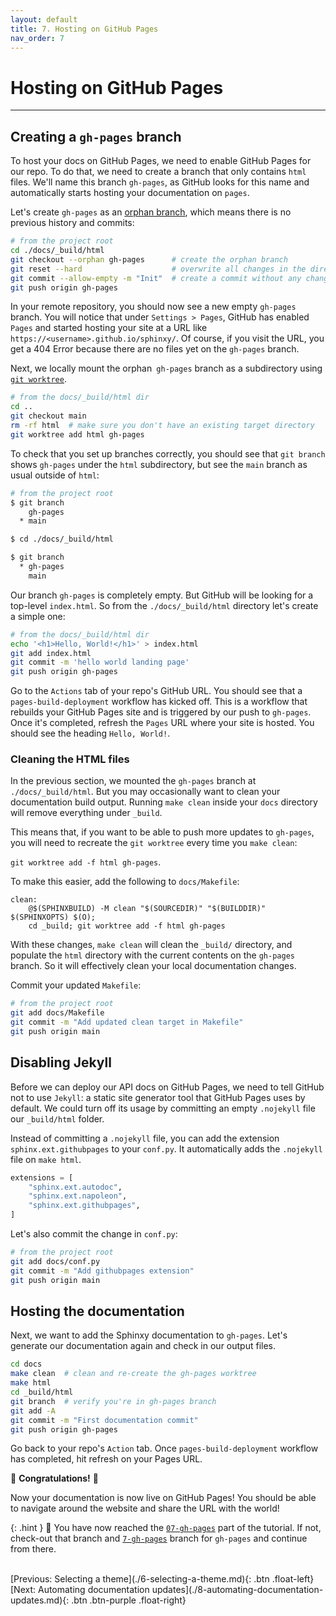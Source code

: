 ```yaml
---
layout: default
title: 7. Hosting on GitHub Pages
nav_order: 7
---
```


# Hosting on GitHub Pages

---

## Creating a `gh-pages` branch

To host your docs on GitHub Pages, we need to enable GitHub Pages for our repo. To do that, we need
to create a branch that only contains `html` files. We'll name this branch `gh-pages`, as GitHub
looks for this name and automatically starts hosting your documentation on `pages`.

Let's create `gh-pages` as an
[orphan branch](https://git-scm.com/docs/git-checkout#Documentation/git-checkout.txt---orphanltnew-branchgt),
which means there is no previous history and commits:

```sh
# from the project root
cd ./docs/_build/html
git checkout --orphan gh-pages      # create the orphan branch
git reset --hard                    # overwrite all changes in the directory
git commit --allow-empty -m "Init"  # create a commit without any changes
git push origin gh-pages
```

In your remote repository, you should now see a new empty `gh-pages` branch. You will notice that
under `Settings > Pages`, GitHub has enabled `Pages` and started hosting your site at a URL like
`https://<username>.github.io/sphinxy/`. Of course, if you visit the URL, you get a 404 Error
because there are no files yet on the `gh-pages` branch.

Next, we locally mount the orphan` gh-pages` branch as a subdirectory using
[`git worktree`](https://git-scm.com/docs/git-worktree).

```sh
# from the docs/_build/html dir
cd ..
git checkout main
rm -rf html  # make sure you don't have an existing target directory
git worktree add html gh-pages
```

To check that you set up branches correctly, you should see that `git branch` shows `gh-pages`
under the `html` subdirectory, but see the `main` branch as usual outside of `html`:

```sh
# from the project root
$ git branch
    gh-pages
  * main

$ cd ./docs/_build/html

$ git branch
  * gh-pages
    main
```

Our branch `gh-pages` is completely empty. But GitHub will be looking for a top-level `index.html`.
So from the `./docs/_build/html` directory let's create a simple one:

```sh
# from the docs/_build/html dir
echo '<h1>Hello, World!</h1>' > index.html
git add index.html
git commit -m 'hello world landing page'
git push origin gh-pages
```

Go to the `Actions` tab of your repo's GitHub URL. You should see that a `pages-build-deployment`
workflow has kicked off. This is a workflow that rebuilds your GitHub Pages site and is triggered
by our push to `gh-pages`. Once it's completed, refresh the `Pages` URL where your site is hosted.
You should see the heading `Hello, World!`.

### Cleaning the HTML files

In the previous section, we mounted the `gh-pages` branch at `./docs/_build/html`. But you may
occasionally want to clean your documentation build output. Running `make clean` inside your `docs`
directory will remove everything under `_build`.

This means that, if you want to be able to push more updates to `gh-pages`, you will need to
recreate the `git worktree` every time you `make clean`:

`git worktree add -f html gh-pages`.

To make this easier, add the following to `docs/Makefile`:

```make
clean:
	@$(SPHINXBUILD) -M clean "$(SOURCEDIR)" "$(BUILDDIR)" $(SPHINXOPTS) $(O);
	cd _build; git worktree add -f html gh-pages
```

With these changes, `make clean` will clean the `_build/` directory, and populate the `html`
directory with the current contents on the `gh-pages` branch. So it will effectively clean your
local documentation changes.

Commit your updated `Makefile`:

```sh
# from the project root
git add docs/Makefile
git commit -m "Add updated clean target in Makefile"
git push origin main
```

## Disabling Jekyll

Before we can deploy our API docs on GitHub Pages, we need to tell GitHub not to use `Jekyll`: a
static site generator tool that GitHub Pages uses by default. We could turn off its usage by
committing an empty `.nojekyll` file our `_build/html` folder.

Instead of committing a `.nojekyll` file, you can add the extension `sphinx.ext.githubpages` to
your `conf.py`. It automatically adds the `.nojekyll` file on `make html`.

```py
extensions = [
    "sphinx.ext.autodoc",
    "sphinx.ext.napoleon",
    "sphinx.ext.githubpages",
]
```

Let's also commit the change in `conf.py`:

```sh
# from the project root
git add docs/conf.py
git commit -m "Add githubpages extension"
git push origin main
```

## Hosting the documentation

Next, we want to add the Sphinxy documentation to `gh-pages`. Let's generate our documentation
again and check in our output files.

```sh
cd docs
make clean  # clean and re-create the gh-pages worktree
make html
cd _build/html
git branch  # verify you're in gh-pages branch
git add -A
git commit -m "First documentation commit"
git push origin gh-pages
```

Go back to your repo's `Action` tab. Once `pages-build-deployment` workflow has completed, hit
refresh on your Pages URL.

🎉 **Congratulations!** 🎉

Now your documentation is now live on GitHub Pages! You should be able to navigate around the
website and share the URL with the world!

{: .hint }
🙌 You have now reached the
[`07-gh-pages`](https://github.com/aelsayed95/sphinxy/tree/07-gh-pages) part of
the tutorial. If not, check-out that branch and
[`7-gh-pages`](https://github.com/aelsayed95/sphinxy/tree/7-gh-pages) branch for `gh-pages` and
continue from there.

<br />
[Previous: Selecting a theme](./6-selecting-a-theme.md){: .btn .float-left}
[Next: Automating documentation updates](./8-automating-documentation-updates.md){: .btn .btn-purple .float-right}
<br />
